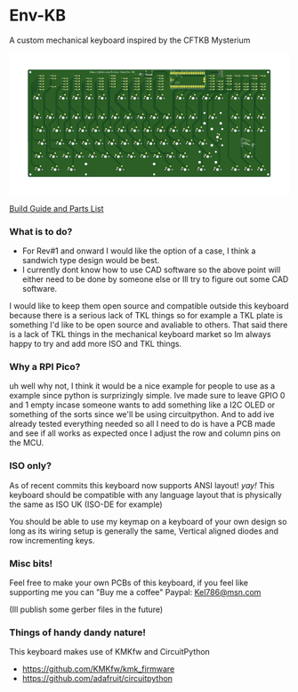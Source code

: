 # Env-KB
 A custom mechanical keyboard inspired by the CFTKB Mysterium

![Front](KBFront.png?raw=true "Front of PCB")

[Build Guide and Parts List](guide-and-parts.pdf)

### What is to do?
* For Rev#1 and onward I would like the option of a case, I think a sandwich type design would be best.
* I currently dont know how to use CAD software so the above point will either need to be done by someone else or Ill try to figure out some CAD software.

I would like to keep them open source and compatible outside this keyboard because there is a serious lack of TKL things so for example a TKL plate is something I'd like to be open source and avaliable to others.
That said there is a lack of TKL things in the mechanical keyboard market so Im always happy to try and add more ISO and TKL things.


### Why a RPI Pico?
uh well why not, I think it would be a nice example for people to use as a example since python is surprizingly simple.
Ive made sure to leave GPIO 0 and 1 empty incase someone wants to add something like a I2C OLED or something of the sorts since we'll be using circuitpython.
And to add ive already tested everything needed so all I need to do is have a PCB made and see if all works as expected once I adjust the row and column pins on the MCU.

### ISO only?
As of recent commits this keyboard now supports ANSI layout! *yay!*
This keyboard should be compatible with any language layout that is physically the same as ISO UK (ISO-DE for example)

You should be able to use my keymap on a keyboard of your own design so long as its wiring setup is generally the same, Vertical aligned diodes and row incrementing keys.

### Misc bits!
Feel free to make your own PCBs of this keyboard, if you feel like supporting me you can "Buy me a coffee"
Paypal: Kel786@msn.com

(Ill publish some gerber files in the future)

### Things of handy dandy nature!
This keyboard makes use of KMKfw and CircuitPython
* https://github.com/KMKfw/kmk_firmware
* https://github.com/adafruit/circuitpython
